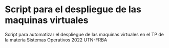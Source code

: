 # Script para el despliegue de las maquinas virtuales
Script para automatizar el despliegue de las maquinas virtuales en el TP de la materia Sistemas Operativos 2022 UTN-FRBA


